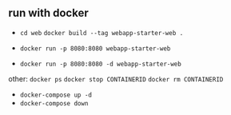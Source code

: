 ## run with docker

- `cd web` `docker build --tag webapp-starter-web .`

- `docker run -p 8080:8080 webapp-starter-web`
- `docker run -p 8080:8080 -d webapp-starter-web`

other:
`docker ps`
`docker stop CONTAINERID`
`docker rm CONTAINERID`

- `docker-compose up -d`
- `docker-compose down`
